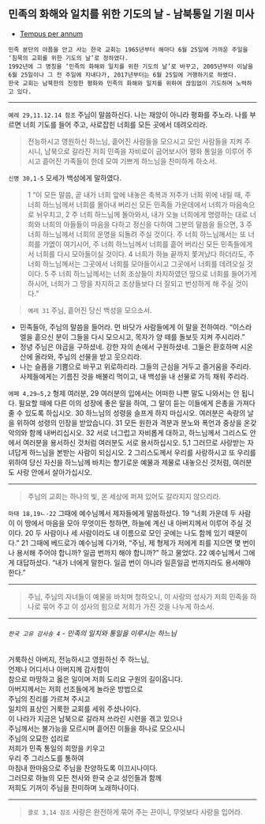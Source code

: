 ## 민족의 화해와 일치를 위한 기도의 날 - 남북통일 기원 미사

- [Tempus per annum](../LH.md)

```
민족 분단의 아픔을 안고 사는 한국 교회는 1965년부터 해마다 6월 25일에 가까운 주일을 ‘침묵의 교회를 위한 기도의 날’로 정하였다.  
1992년에 그 명칭을 ‘민족의 화해와 일치를 위한 기도의 날’로 바꾸고, 2005년부터 이날을 6월 25일이나 그 전 주일에 지내다가, 2017년부터는 6월 25일에 거행하기로 하였다.  
한국 교회는 남북한의 진정한 평화와 민족의 화해와 일치를 위하여 끊임없이 기도하며 노력하고 있다.
```

----

`예레 29,11.12.14 참조` 주님이 말씀하신다. 나는 재앙이 아니라 평화를 주노라. 나를 부르면 너희 기도를 들어 주고, 사로잡힌 너희를 모든 곳에서 데려오리라.

> 전능하시고 영원하신 하느님, 흩어진 사람들을 모으시고 모인 사람들을 지켜 주시니, 남북으로 갈라진 저희 민족을 자비로이 굽어보시어 평화 통일을 이루어 주시고 흩어진 가족들이 한데 모여 기쁘게 하느님을 찬미하게 하소서.

`신명 30,1-5` 모세가 백성에게 말하였다.
> 1 “이 모든 말씀, 곧 내가 너희 앞에 내놓은 축복과 저주가 너희 위에 내릴 때, 주 너희 하느님께서 너희를 몰아내 버리신 모든 민족들 가운데에서
너희가 마음속으로 뉘우치고, 2 주 너희 하느님께 돌아와서,
내가 오늘 너희에게 명령하는 대로
너희와 너희의 아들들이 마음을 다하고 정신을 다하여 그분의 말씀을 들으면,
3 주 너희 하느님께서 너희의 운명을 되돌려 주실 것이다.
주 너희 하느님께서는 또 너희를 가엾이 여기시어,
주 너희 하느님께서 너희를 흩어 버리신 모든 민족들에게서
너희를 다시 모아들이실 것이다.
4 너희가 하늘 끝까지 쫓겨났다 하더라도,
주 너희 하느님께서는 그곳에서 너희를 모아들이시고
그곳에서 너희를 데려오실 것이다.
5 주 너희 하느님께서는
너희 조상들이 차지하였던 땅으로 너희를 들어가게 하시어,
너희가 그 땅을 차지하고 조상들보다 더 잘되고 번성하게 해 주실 것이다.”


> `예레 31` 주님, 흩어진 당신 백성을 모으소서.
- 민족들아, 주님의 말씀을 들어라. 먼 바닷가 사람들에게 이 말을 전하여라. “이스라엘을 흩으신 분이 그들을 다시 모으시고, 목자가 양 떼를 돌보듯 지켜 주시리라.”  
- 정녕 주님은 야곱을 구하셨네. 강한 자의 손에서 구원하셨네. 그들은 환호하며 시온산에 올라와, 주님의 선물을 받고 웃으리라.  
- 나는 슬픔을 기쁨으로 바꾸고 위로하리라. 그들의 근심을 거두고 즐거움을 주리라. 사제들에게는 기름진 것을 배불리 먹이고, 내 백성을 내 선물로 가득 채워 주리라.  


`에페 4,29―5,2` 형제 여러분, 29 여러분의 입에서는 어떠한 나쁜 말도 나와서는 안 됩니다.
필요할 때에 다른 이의 성장에 좋은 말을 하여,
그 말이 듣는 이들에게 은총을 가져다줄 수 있도록 하십시오.
30 하느님의 성령을 슬프게 하지 마십시오.
여러분은 속량의 날을 위하여 성령의 인장을 받았습니다.
31 모든 원한과 격분과 분노와 폭언과 중상을 온갖 악의와 함께 내버리십시오.
32 서로 너그럽고 자비롭게 대하고,
하느님께서 그리스도 안에서 여러분을 용서하신 것처럼
여러분도 서로 용서하십시오.
5,1 그러므로 사랑받는 자녀답게 하느님을 본받는 사람이 되십시오.
2 그리스도께서 우리를 사랑하시고 또 우리를 위하여
당신 자신을 하느님께 바치는 향기로운 예물과 제물로 내놓으신 것처럼,
여러분도 사랑 안에서 살아가십시오.

----

> 주님의 교회는 하나의 빛, 온 세상에 퍼져 있어도 갈라지지 않으리라.

`마태 18,19ㄴ-22` 그때에 예수님께서 제자들에게 말씀하셨다.
19 “너희 가운데 두 사람이 이 땅에서 마음을 모아 무엇이든 청하면,
하늘에 계신 내 아버지께서 이루어 주실 것이다.
20 두 사람이나 세 사람이라도 내 이름으로 모인 곳에는 나도 함께 있기 때문이다.”
21 그때에 베드로가 예수님께 다가와,
“주님, 제 형제가 저에게 죄를 지으면 몇 번이나 용서해 주어야 합니까?
일곱 번까지 해야 합니까?” 하고 물었다.
22 예수님께서 그에게 대답하셨다.
“내가 너에게 말한다. 일곱 번이 아니라 일흔일곱 번까지라도 용서해야 한다.”

----

> 주님, 주님의 자녀들이 예물을 바치며 청하오니, 이 사랑의 성사가 저희 민족을 하나로 묶어 주고 이 성사의 힘으로 저희가 가진 것을 나누게 하소서.

----

###### `한국 고유 감사송 4` - 민족의 일치와 통일을 이루시는 하느님  
거룩하신 아버지, 전능하시고 영원하신 주 하느님,  
언제나 어디서나 아버지께 감사함이  
참으로 마땅하고 옳은 일이며 저희 도리요 구원의 길이옵니다.  
아버지께서는 저희 선조들에게 놀라운 방법으로  
주님의 진리를 가르쳐 주시고  
일치의 표상인 거룩한 교회를 세워 주셨나이다.  
이 나라가 지금은 남북으로 갈라져 쓰라린 시련을 겪고 있으나  
주님께서는 불가능을 모르시며 흩어진 이들을 하나로 모으시니  
주님의 오묘한 섭리로  
저희가 민족 통일의 희망을 키우고  
우리 주 그리스도를 통하여  
마침내 한마음으로 주님을 찬양하도록 이끄시나이다.  
그러므로 하늘의 모든 천사와 한국 순교 성인들과 함께  
저희도 기꺼이 주님을 찬미하며 노래하나이다.  

----

> `콜로 3,14 참조` 사랑은 완전하게 묶어 주는 끈이니, 무엇보다 사랑을 입어라.  